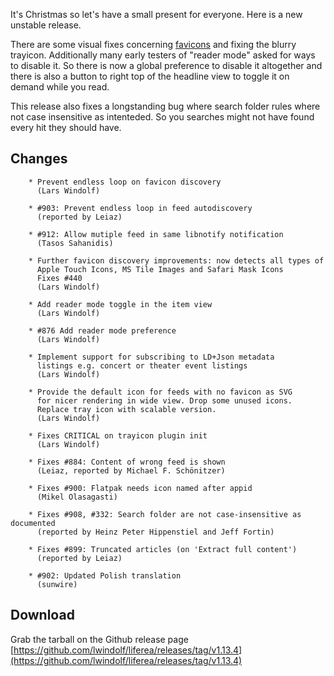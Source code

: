 It's Christmas so let's have a small present for everyone. Here is a new unstable release.

There are some visual fixes concerning [favicons](https://lzone.de/liferea/blog/Better-Favicons-Part-2) and fixing the blurry trayicon. Additionally many early testers of "reader mode" asked for ways to disable it. So there is now a global preference to disable it altogether and there is also a button to right top of the headline view to toggle it on demand while you read.

This release also fixes a longstanding bug where search folder rules where not case insensitive as intenteded. So you searches might not have found every hit they should have.

## Changes

        * Prevent endless loop on favicon discovery
          (Lars Windolf)

        * #903: Prevent endless loop in feed autodiscovery
          (reported by Leiaz)

        * #912: Allow mutiple feed in same libnotify notification
          (Tasos Sahanidis)

        * Further favicon discovery improvements: now detects all types of
          Apple Touch Icons, MS Tile Images and Safari Mask Icons
          Fixes #440
          (Lars Windolf)

        * Add reader mode toggle in the item view
          (Lars Windolf)

        * #876 Add reader mode preference
          (Lars Windolf)

        * Implement support for subscribing to LD+Json metadata
          listings e.g. concert or theater event listings
          (Lars Windolf)

        * Provide the default icon for feeds with no favicon as SVG
          for nicer rendering in wide view. Drop some unused icons.
          Replace tray icon with scalable version.
          (Lars Windolf)

        * Fixes CRITICAL on trayicon plugin init
          (Lars Windolf)

        * Fixes #884: Content of wrong feed is shown
          (Leiaz, reported by Michael F. Schönitzer)

        * Fixes #900: Flatpak needs icon named after appid
          (Mikel Olasagasti)

        * Fixes #908, #332: Search folder are not case-insensitive as documented
          (reported by Heinz Peter Hippenstiel and Jeff Fortin)

        * Fixes #899: Truncated articles (on 'Extract full content')
          (reported by Leiaz)

        * #902: Updated Polish translation
          (sunwire)

## Download

Grab the tarball on the Github release page [https://github.com/lwindolf/liferea/releases/tag/v1.13.4](https://github.com/lwindolf/liferea/releases/tag/v1.13.4)
